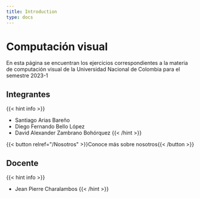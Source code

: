 ```yaml
---
title: Introduction
type: docs
---
```


# Computación visual

En esta página se encuentran los ejercicios correspondientes a la materia de computación visual de la Universidad Nacional de Colombia para el semestre 2023-1

## Integrantes

{{< hint info >}}

* Santiago Arias Bareño
* Diego Fernando Bello López
* David Alexander Zambrano Bohórquez
{{< /hint >}}

{{< button relref="/Nosotros" >}}Conoce más sobre nosotros{{< /button >}}

## Docente

{{< hint info >}}
* Jean Pierre Charalambos
{{< /hint >}}

